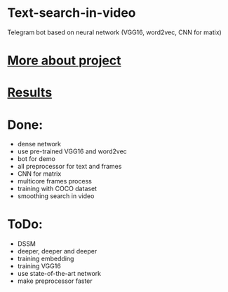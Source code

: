 # Text-search-in-video
Telegram bot based on neural network (VGG16, word2vec, CNN for matix)

# [More about project](https://github.com/josdas/Text-search-in-video/blob/master/%D0%9D%D0%B0%D1%83%D0%BC%D0%BE%D0%B2%20%D0%A1%D1%82%D0%B0%D1%81.pdf)

# [Results](https://github.com/josdas/Text-search-in-video/blob/master/RESULTS.MD)

# Done:
-   dense network
-   use pre-trained VGG16 and word2vec
-   bot for demo
-   all preprocessor for text and frames
-   CNN for matrix
-   multicore frames process
-   training with COCO dataset
-   smoothing search in video

# ToDo:
-   DSSM
-   deeper, deeper and deeper
-   training embedding
-   training VGG16
-   use state-of-the-art network
-   make preprocessor faster
